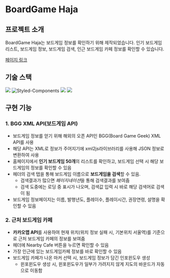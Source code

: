 #  BoardGame Haja


##  프로젝트 소개
BoardGame Haja는 보드게임 정보를 확인하기 위해 제작되었습니다. 인기 보드게임 리스트, 보드게임 정보, 보드게임 검색, 인근 보드게임 카페 정보를 확인할 수 있습니다.

[페이지 링크](https://boardgame-haja.netlify.app/)
  

## 기술 스택
<img src="https://img.shields.io/badge/html5-E34F26?style=for-the-badge&logo=html5&logoColor=white"> <img  alt="Styled-Components"  src="https://img.shields.io/badge/Styled Components-DB7093.svg?&style=for-the-badge&logo=styled-components&logoColor=white"/> <img src="https://img.shields.io/badge/javascript-F7DF1E?style=for-the-badge&logo=javascript&logoColor=black"> <img src="https://img.shields.io/badge/react-61DAFB?style=for-the-badge&logo=react&logoColor=black">

## 구현 기능
### 1. BGG XML API(보드게임 API)
- 보드게임 정보를 얻기 위해 해외의 오픈 API인 BGG(Board Game Geek) XML API를 사용
- 해당 API는 XML로 정보가 주어지기에 xml2js라이브러리를 사용해 JSON 정보로 변환하여 사용
- 홈페이지에서 **인기 보드게임 50개**의 리스트를 확인하고, 보드게임 선택 시 해당 보드게임의 정보를 확인할 수 있음
- 헤더의 검색 탭을 통해 보드게임 이름으로 **보드게임을 검색**할 수 있음.
  *  검색결과가 많으면 *페이지네이션*을 통해 검색결과를 보여줌
  *  검색 도중에는 로딩 중 표시가 나오며, 검색값 입력 시 바로 해당 검색어로 검색이 됨
- 보드게임 정보페이지는 이름, 발행년도, 플레이수, 플레이시간, 권장연령, 설명을 확인할 수 있음
### 2. 근처 보드게임 카페
- **카카오맵 API**를 사용하여 현재 위치(위치 정보 실패 시, 기본위치 서울역)를 기준으로 근처 보드게임 카페의 정보를 보여줌
- 헤더에 Nearby Cafe 버튼을 누르면 확인할 수 있음
- 가장 인근에 있는 보드게임카페 정보를 바로 확인할 수 있음
- 보드게임 카페가 나온 마커 선택 시, 보드게임 정보가 담긴 인포윈도우 생성 
  * 윈포윈도우 생성 시, 윈포윈도우가 일부가 가려지지 않게 지도의 바운드가 자동으로 이동함

